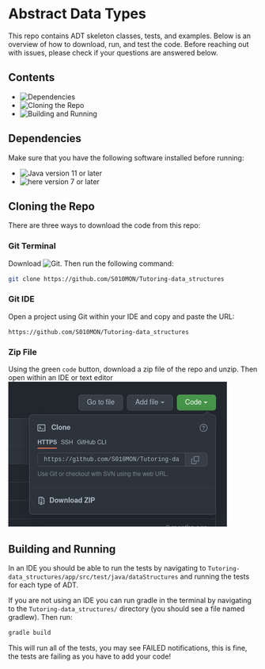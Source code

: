 
# Abstract Data Types
This repo contains ADT skeleton classes, tests, and examples.  Below is an overview of how to download, run, and test the code.  Before reaching out with issues, please check if your questions are answered below.

## Contents
 - ![Dependencies]()
 - ![Cloning the Repo]()
 - ![Building and Running]()


## Dependencies
Make sure that you have the following software installed before running:
 - ![Java](https://www.java.com/en/) version 11 or later
 - ![here](https://gradle.org/) version 7 or later

## Cloning the Repo
There are three ways to download the code from this repo:

### Git Terminal
Download ![Git](https://git-scm.com/). Then run the following command:

```bash
git clone https://github.com/S010MON/Tutoring-data_structures
```

### Git IDE
Open a project using Git within your IDE and copy and paste the URL:
```
https://github.com/S010MON/Tutoring-data_structures
```

### Zip File
Using the green `code` button, download a zip file of the repo and unzip.  Then open within an IDE or text editor
![zip_screenshot.png](https://github.com/S010MON/Tutoring-data_structures/blob/master/zip_screenshot.png)


## Building and Running
In an IDE you should be able to run the tests by navigating to `Tutoring-data_structures/app/src/test/java/dataStructures` and running the tests for each type of ADT. 

If you are not using an IDE you can run gradle in the terminal by navigating to the `Tutoring-data_structures/` directory (you should see a file named gradlew).  Then run:
```bash
gradle build
```
This will run all of the tests, you may see FAILED notifications, this is fine, the tests are failing as you have to add your code!

